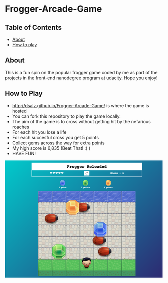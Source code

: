 # Frogger-Arcade-Game

## Table of Contents

* [About](#about)
* [How to play](#howtoplay)

## About
 This is a fun spin on the popular frogger game coded by me as part of the projects in the front-end nanodegree program at udacity. Hope you enjoy!
 
## How to Play
- http://dsalz.github.io/Frogger-Arcade-Game/ is where the game is hosted
- You can fork this repository to play the game locally.
- The aim of the game is to cross without getting hit by the nefarious roaches
- For each hit you lose a life
- For each succesful cross you get 5 points
- Collect gems across the way for extra points
- My high score is 6,835 (Beat That! :) )
- HAVE FUN!


[![game screenshot](https://github.com/Dsalz/Frogger-Arcade-Game/blob/master/images/game-screenshot.png)](#screenshot)
